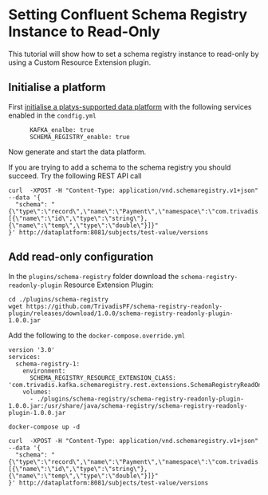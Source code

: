 # Setting Confluent Schema Registry Instance to Read-Only

This tutorial will show how to set a schema registry instance to read-only by using a Custom Resource Extension plugin.

## Initialise a platform

First [initialise a platys-supported data platform](../../getting-started) with the following services enabled in the `condfig.yml`

```
      KAFKA_enalbe: true
      SCHEMA_REGISTRY_enable: true
```

Now generate and start the data platform. 

If you are trying to add a schema to the schema registry you should succeed. Try the following REST API call

```
curl  -XPOST -H "Content-Type: application/vnd.schemaregistry.v1+json" --data '{
  "schema": "{\"type\":\"record\",\"name\":\"Payment\",\"namespace\":\"com.trivadis.examples.clients.simpleavro\",\"fields\":[{\"name\":\"id\",\"type\":\"string\"},{\"name\":\"temp\",\"type\":\"double\"}]}"
}' http://dataplatform:8081/subjects/test-value/versions
```

## Add read-only configuration

In the `plugins/schema-registry` folder download the `schema-registry-readonly-plugin` Resource Extension Plugin:

```
cd ./plugins/schema-registry
wget https://github.com/TrivadisPF/schema-registry-readonly-plugin/releases/download/1.0.0/schema-registry-readonly-plugin-1.0.0.jar
```

Add the following to the ```docker-compose.override.yml```

```
version '3.0'
services:
  schema-registry-1:
    environment:
      SCHEMA_REGISTRY_RESOURCE_EXTENSION_CLASS: 'com.trivadis.kafka.schemaregistry.rest.extensions.SchemaRegistryReadOnlyResourceExtension'
    volumes:
      - ./plugins/schema-registry/schema-registry-readonly-plugin-1.0.0.jar:/usr/share/java/schema-registry/schema-registry-readonly-plugin-1.0.0.jar
```

```
docker-compose up -d
```

```
curl  -XPOST -H "Content-Type: application/vnd.schemaregistry.v1+json" --data '{
  "schema": "{\"type\":\"record\",\"name\":\"Payment\",\"namespace\":\"com.trivadis.examples.clients.simpleavro\",\"fields\":[{\"name\":\"id\",\"type\":\"string\"},{\"name\":\"temp\",\"type\":\"double\"}]}"
}' http://dataplatform:8081/subjects/test-value/versions
```